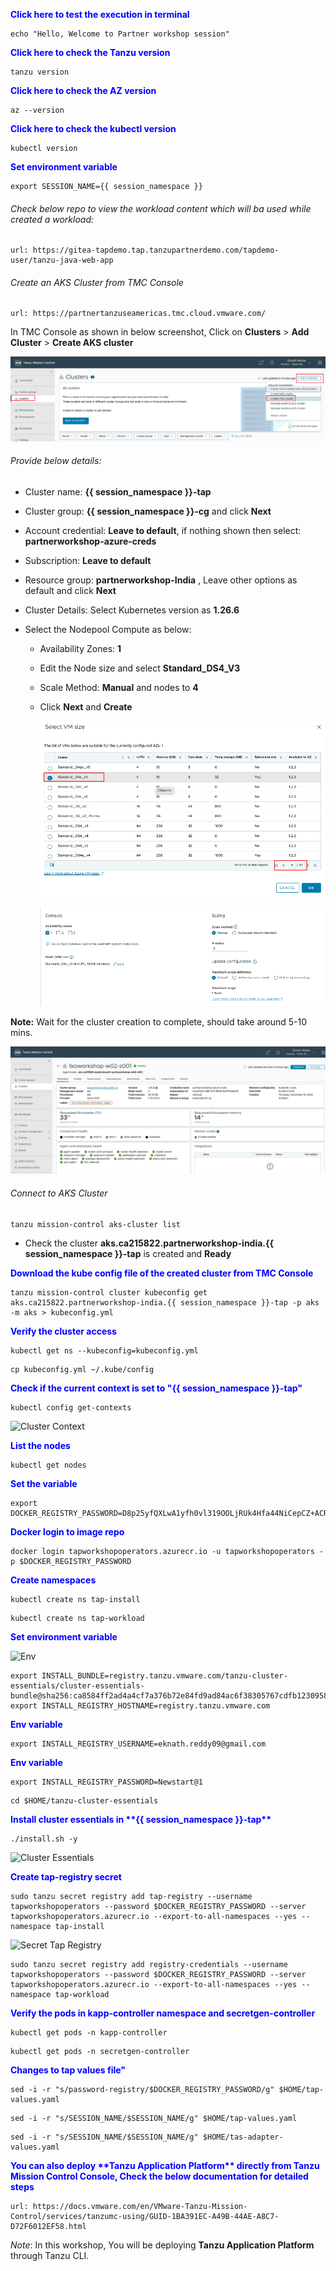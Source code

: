 
<p style="color:blue"><strong> Click here to test the execution in terminal</strong></p>

```execute-1
echo "Hello, Welcome to Partner workshop session"
```

<p style="color:blue"><strong> Click here to check the Tanzu version</strong></p>

```execute
tanzu version
```

<p style="color:blue"><strong> Click here to check the AZ version</strong></p>

```execute
az --version
```

<p style="color:blue"><strong> Click here to check the kubectl version</strong></p>

```execute
kubectl version
```

<p style="color:blue"><strong> Set environment variable </strong></p>

```execute-all
export SESSION_NAME={{ session_namespace }}
```

###### Check below repo to view the workload content which will ba used while created a workload: 

```dashboard:open-url
url: https://gitea-tapdemo.tap.tanzupartnerdemo.com/tapdemo-user/tanzu-java-web-app
```

###### Create an AKS Cluster from TMC Console

```dashboard:open-url
url: https://partnertanzuseamericas.tmc.cloud.vmware.com/
```

In TMC Console as shown in below screenshot, Click on **Clusters** > **Add Cluster** > **Create AKS cluster**

  ![](./images/TO-w-02.png)

###### Provide below details:

* Cluster name: **{{ session_namespace }}-tap**
* Cluster group: **{{ session_namespace }}-cg** and click **Next**
* Account credential: **Leave to default**, if nothing shown then select: **partnerworkshop-azure-creds**
* Subscription: **Leave to default**
* Resource group: **partnerworkshop-India** , Leave other options as default and click **Next**
* Cluster Details: Select Kubernetes version as **1.26.6**
* Select the Nodepool Compute as below:

  * Availability Zones: **1**
  * Edit the Node size and select **Standard_DS4_V3**
  * Scale Method: **Manual** and nodes to **4**
  * Click **Next** and **Create**
   
    ![](./images/TO-w-03.png)

    ![](./images/TO-w-04.png)

**Note:** Wait for the cluster creation to complete, should take around 5-10 mins. 

 ![](./images/TO-w-05.png)

###### Connect to AKS Cluster 

```execute-1
tanzu mission-control aks-cluster list
```

* Check the cluster **aks.ca215822.partnerworkshop-india.{{ session_namespace }}-tap** is created and **Ready**

<p style="color:blue"><strong> Download the kube config file of the created cluster from TMC Console </strong></p>

```execute-1
tanzu mission-control cluster kubeconfig get aks.ca215822.partnerworkshop-india.{{ session_namespace }}-tap -p aks -m aks > kubeconfig.yml
```

<p style="color:blue"><strong> Verify the cluster access </strong></p>

```execute-1
kubectl get ns --kubeconfig=kubeconfig.yml 
```

```execute-1
cp kubeconfig.yml ~/.kube/config 
```

<p style="color:blue"><strong> Check if the current context is set to "{{ session_namespace }}-tap" </strong></p>

```execute-1
kubectl config get-contexts
```

![Cluster Context](images/prepare-1.png)

<p style="color:blue"><strong> List the nodes </strong></p>

```execute-1
kubectl get nodes
```

<p style="color:blue"><strong> Set the variable </strong></p>

```execute
export DOCKER_REGISTRY_PASSWORD=D8p25yfQXLwA1yfh0vl319OOLjRUk4Hfa44NiCepCZ+ACRBgLRZ5
```
  
<p style="color:blue"><strong> Docker login to image repo </strong></p>

```execute
docker login tapworkshopoperators.azurecr.io -u tapworkshopoperators -p $DOCKER_REGISTRY_PASSWORD
```

<p style="color:blue"><strong> Create namespaces </strong></p>

```execute
kubectl create ns tap-install
```

```execute
kubectl create ns tap-workload
```

<p style="color:blue"><strong> Set environment variable </strong></p>

![Env](images/prepare-2.png)

```execute
export INSTALL_BUNDLE=registry.tanzu.vmware.com/tanzu-cluster-essentials/cluster-essentials-bundle@sha256:ca8584ff2ad4a4cf7a376b72e84fd9ad84ac6f38305767cdfb12309581b521f5
export INSTALL_REGISTRY_HOSTNAME=registry.tanzu.vmware.com
```

<p style="color:blue"><strong> Env variable </strong></p>

```execute
export INSTALL_REGISTRY_USERNAME=eknath.reddy09@gmail.com
```

<p style="color:blue"><strong> Env variable </strong></p>

```execute
export INSTALL_REGISTRY_PASSWORD=Newstart@1
```

```execute
cd $HOME/tanzu-cluster-essentials
```

<p style="color:blue"><strong> Install cluster essentials in **{{ session_namespace }}-tap**  </strong></p>

```execute
./install.sh -y
```

![Cluster Essentials](images/prepare-3.png)

<p style="color:blue"><strong> Create tap-registry secret </strong></p>

```execute
sudo tanzu secret registry add tap-registry --username tapworkshopoperators --password $DOCKER_REGISTRY_PASSWORD --server tapworkshopoperators.azurecr.io --export-to-all-namespaces --yes --namespace tap-install
```

![Secret Tap Registry](images/prepare-4.png)

```execute
sudo tanzu secret registry add registry-credentials --username tapworkshopoperators --password $DOCKER_REGISTRY_PASSWORD --server tapworkshopoperators.azurecr.io --export-to-all-namespaces --yes --namespace tap-workload
```

<p style="color:blue"><strong> Verify the pods in kapp-controller namespace  and secretgen-controller </strong></p>

```execute
kubectl get pods -n kapp-controller
```

```execute
kubectl get pods -n secretgen-controller
```

<p style="color:blue"><strong> Changes to tap values file" </strong></p>

```execute
sed -i -r "s/password-registry/$DOCKER_REGISTRY_PASSWORD/g" $HOME/tap-values.yaml
```

```execute
sed -i -r "s/SESSION_NAME/$SESSION_NAME/g" $HOME/tap-values.yaml
```

```execute
sed -i -r "s/SESSION_NAME/$SESSION_NAME/g" $HOME/tas-adapter-values.yaml
```

<p style="color:blue"><strong> You can also deploy **Tanzu Application Platform** directly from Tanzu Mission Control Console, Check the below documentation for detailed steps </strong></p>

```
url: https://docs.vmware.com/en/VMware-Tanzu-Mission-Control/services/tanzumc-using/GUID-1BA391EC-A49B-44AE-A8C7-D72F6012EF58.html
```

*Note*: In this workshop, You will be deploying **Tanzu Application Platform** through Tanzu CLI. 
